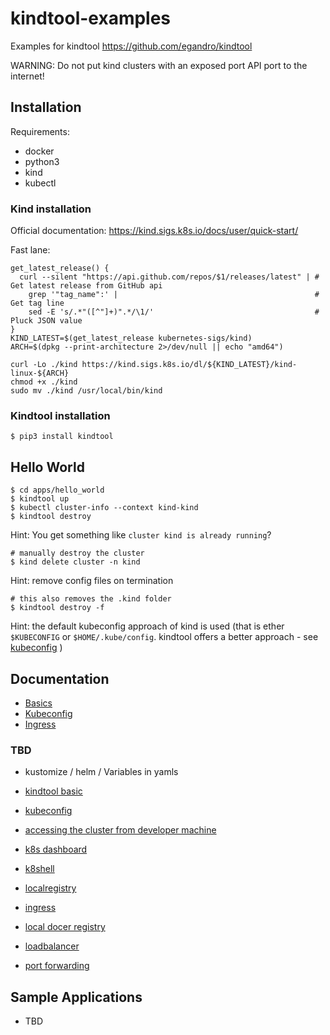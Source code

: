 # kindtool-examples

Examples for kindtool <https://github.com/egandro/kindtool>

WARNING: Do not put kind clusters with an exposed port API port to the internet!

## Installation

Requirements:

- docker
- python3
- kind
- kubectl

### Kind installation

Official documentation: <https://kind.sigs.k8s.io/docs/user/quick-start/>

Fast lane:


```
get_latest_release() {
  curl --silent "https://api.github.com/repos/$1/releases/latest" | # Get latest release from GitHub api
    grep '"tag_name":' |                                            # Get tag line
    sed -E 's/.*"([^"]+)".*/\1/'                                    # Pluck JSON value
}
KIND_LATEST=$(get_latest_release kubernetes-sigs/kind)
ARCH=$(dpkg --print-architecture 2>/dev/null || echo "amd64")

curl -Lo ./kind https://kind.sigs.k8s.io/dl/${KIND_LATEST}/kind-linux-${ARCH}
chmod +x ./kind
sudo mv ./kind /usr/local/bin/kind
```

### Kindtool installation

```
$ pip3 install kindtool
```


## Hello World

```
$ cd apps/hello_world
$ kindtool up
$ kubectl cluster-info --context kind-kind
$ kindtool destroy
```

Hint: You get something like `cluster kind is already running`?

```
# manually destroy the cluster
$ kind delete cluster -n kind
```

Hint: remove config files on termination

```
# this also removes the .kind folder
$ kindtool destroy -f
```

Hint: the default kubeconfig approach of kind is used (that is ether `$KUBECONFIG` or `$HOME/.kube/config`. kindtool offers a better approach - see [kubeconfig](docs/kubeconfig.md) )

## Documentation


- [Basics](docs/basics.md)
- [Kubeconfig](docs/kubeconfig.md)
- [Ingress](docs/ingress.md)

### TBD

- kustomize / helm / Variables in yamls


- [kindtool basic](docs/basics.md)
- [kubeconfig](docs/kubeconfig.md)
- [accessing the cluster from developer machine](docs/developermachine.md)
- [k8s dashboard](docs/dashboard.md)
- [k8shell](docs/k8shell.md)
- [localregistry](docs/localregistry.md)
- [ingress](docs/ingress.md)
- [local docer registry](docs/registry.md)
- [loadbalancer](docs/loadbalancer.md)
- [port forwarding](docs/ports.md)

## Sample Applications

- TBD
